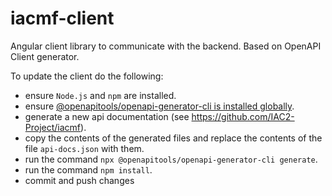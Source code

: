 # iacmf-client

Angular client library to communicate with the backend. Based on OpenAPI Client generator.

To update the client do the following:
- ensure `Node.js` and `npm` are installed.
- ensure [@openapitools/openapi-generator-cli is installed globally](https://openapi-generator.tech/docs/installation#npm).
- generate a new api documentation (see https://github.com/IAC2-Project/iacmf).
- copy the contents of the generated files and replace the contents of the file `api-docs.json` with them.
- run the command `npx @openapitools/openapi-generator-cli generate`.
- run the command `npm install`.
- commit and push changes